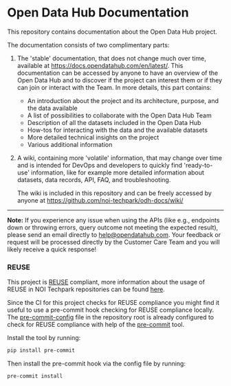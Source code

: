 <!--
SPDX-FileCopyrightText: NOI Techpark <digital@noi.bz.it>

SPDX-License-Identifier: CC0-1.0
-->

Open Data Hub Documentation
=============================

This repository contains documentation about the Open Data Hub
project.

The documentation consists of two complimentary parts:

1. The 'stable' documentation, that does not change much over time,
   available at https://docs.opendatahub.com/en/latest/.  This
   documentation can be accessed by anyone to have an overview of the
   Open Data Hub and to discover if the project can interest them or
   if they can join or interact with the Team. In more details, this
   part contains:

   * An introduction about the project and its architecture, purpose,
     and the data available
   * A list of possibilities to collaborate with the Open Data Hub
     Team
   * Description of all the datasets included in the Open Data Hub
   * How-tos for interacting with the data and the available datasets  
   * More detailed technical insights on the project
   * Various additional information
  
2. A wiki, containing more 'volatile' information, that may change
   over time and is intended for DevOps and developers to quickly find
   'ready-to-use' information, like for example more detailed
   information about datasets, data records, API, FAQ, and
   troubleshooting.

   The wiki is included in this repository and can be freely accessed
   by anyone at https://github.com/noi-techpark/odh-docs/wiki/

*****

**Note:** If you experience any issue when using the APIs (like e.g.,
endpoints down or throwing errors, query outcome not meeting the
expected result), please send an email directly to
help@opendatahub.com. Your feedback or request will be processed
directly by the Customer Care Team and you will likely receive a quick
response!

### REUSE

This project is [REUSE](https://reuse.software) compliant, more information about the usage of REUSE in NOI Techpark repositories can be found [here](https://github.com/noi-techpark/odh-docs/wiki/Guidelines-for-developers-and-licenses#guidelines-for-contributors-and-new-developers).

Since the CI for this project checks for REUSE compliance you might find it useful to use a pre-commit hook checking for REUSE compliance locally. The [pre-commit-config](.pre-commit-config.yaml) file in the repository root is already configured to check for REUSE compliance with help of the [pre-commit](https://pre-commit.com) tool.

Install the tool by running:
```bash
pip install pre-commit
```
Then install the pre-commit hook via the config file by running:
```bash
pre-commit install
```
